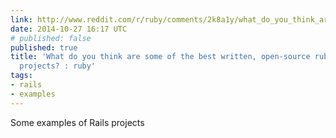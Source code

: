 ```yaml
---
link: http://www.reddit.com/r/ruby/comments/2k8a1y/what_do_you_think_are_some_of_the_best_written/
date: 2014-10-27 16:17 UTC
# published: false
published: true
title: 'What do you think are some of the best written, open-source ruby and/or rails
  projects? : ruby'
tags:
- rails
- examples
---
```


Some examples of Rails projects
